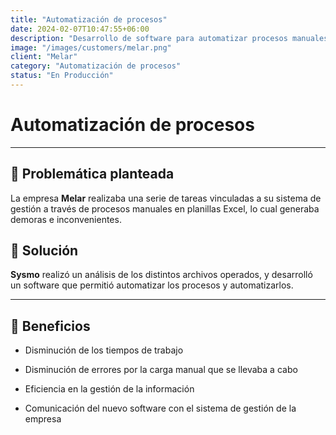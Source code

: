 ```yaml
---
title: "Automatización de procesos"
date: 2024-02-07T10:47:55+06:00
description: "Desarrollo de software para automatizar procesos manuales"
image: "/images/customers/melar.png"
client: "Melar"
category: "Automatización de procesos"
status: "En Producción"
---
```

# Automatización de procesos

---

## 🎯 Problemática planteada

La empresa **Melar** realizaba una serie de tareas vinculadas a su sistema de gestión a través de procesos manuales en planillas Excel, lo cual generaba demoras e inconvenientes.

## 🎯 Solución

**Sysmo** realizó un análisis de los distintos archivos operados, y desarrolló un software que permitió automatizar los procesos y automatizarlos.

---

## 🧩 Beneficios

- Disminución de los tiempos de trabajo

- Disminución de errores por la carga manual que se llevaba a cabo

- Eficiencia en la gestión de la información

- Comunicación del nuevo software con el sistema de gestión de la empresa
